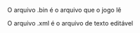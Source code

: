 <p>O arquivo .bin é o arquivo que o jogo lê</p>
<p>O arquivo .xml é o arquivo de texto editável</p>

